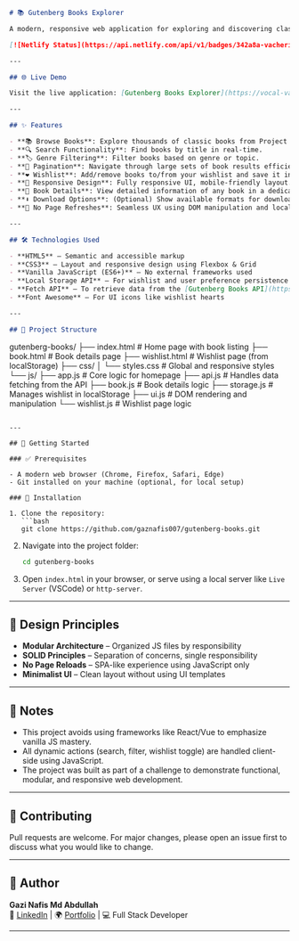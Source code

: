 ```markdown
# 📚 Gutenberg Books Explorer

A modern, responsive web application for exploring and discovering classic literature from the Project Gutenberg digital library.

[![Netlify Status](https://api.netlify.com/api/v1/badges/342a8a-vacherin-vocal/deploy-status)](https://vocal-vacherin-342a8a.netlify.app/)

---

## 🌐 Live Demo

Visit the live application: [Gutenberg Books Explorer](https://vocal-vacherin-342a8a.netlify.app/)

---

## ✨ Features

- **📚 Browse Books**: Explore thousands of classic books from Project Gutenberg.
- **🔍 Search Functionality**: Find books by title in real-time.
- **🏷️ Genre Filtering**: Filter books based on genre or topic.
- **📄 Pagination**: Navigate through large sets of book results efficiently.
- **❤️ Wishlist**: Add/remove books to/from your wishlist and save it in your browser.
- **📱 Responsive Design**: Fully responsive UI, mobile-friendly layout.
- **🌙 Book Details**: View detailed information of any book in a dedicated page.
- **⬇️ Download Options**: (Optional) Show available formats for download like EPUB/HTML.
- **🔄 No Page Refreshes**: Seamless UX using DOM manipulation and localStorage without full reloads.

---

## 🛠️ Technologies Used

- **HTML5** – Semantic and accessible markup
- **CSS3** – Layout and responsive design using Flexbox & Grid
- **Vanilla JavaScript (ES6+)** – No external frameworks used
- **Local Storage API** – For wishlist and user preference persistence
- **Fetch API** – To retrieve data from the [Gutenberg Books API](https://gutendex.com/)
- **Font Awesome** – For UI icons like wishlist hearts

---

## 📁 Project Structure

```
gutenberg-books/
├── index.html              # Home page with book listing
├── book.html               # Book details page
├── wishlist.html           # Wishlist page (from localStorage)
├── css/
│   └── styles.css          # Global and responsive styles
└── js/
    ├── app.js              # Core logic for homepage
    ├── api.js              # Handles data fetching from the API
    ├── book.js             # Book details logic
    ├── storage.js          # Manages wishlist in localStorage
    ├── ui.js               # DOM rendering and manipulation
    └── wishlist.js         # Wishlist page logic
```

---

## 🚀 Getting Started

### ✅ Prerequisites

- A modern web browser (Chrome, Firefox, Safari, Edge)
- Git installed on your machine (optional, for local setup)

### 🔧 Installation

1. Clone the repository:
   ```bash
   git clone https://github.com/gaznafis007/gutenberg-books.git
   ```

2. Navigate into the project folder:
   ```bash
   cd gutenberg-books
   ```

3. Open `index.html` in your browser, or serve using a local server like `Live Server` (VSCode) or `http-server`.

---

## 🧠 Design Principles

- **Modular Architecture** – Organized JS files by responsibility
- **SOLID Principles** – Separation of concerns, single responsibility
- **No Page Reloads** – SPA-like experience using JavaScript only
- **Minimalist UI** – Clean layout without using UI templates

---

## 📌 Notes

- This project avoids using frameworks like React/Vue to emphasize vanilla JS mastery.
- All dynamic actions (search, filter, wishlist toggle) are handled client-side using JavaScript.
- The project was built as part of a challenge to demonstrate functional, modular, and responsive web development.

---

## 🤝 Contributing

Pull requests are welcome. For major changes, please open an issue first to discuss what you would like to change.

---

## 🔗 Author

**Gazi Nafis Md Abdullah**  
🔗 [LinkedIn](https://www.linkedin.com/in/gazi-nafis-4712771a4/) | 🌍 [Portfolio](https://gazi-nafis-rafi.vercel.app/) | 💻 Full Stack Developer

---

```
